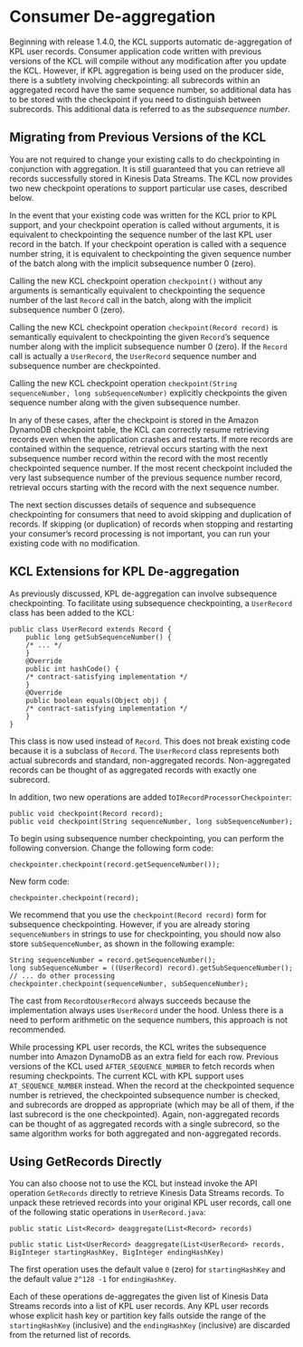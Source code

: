 # Consumer De\-aggregation<a name="kinesis-kpl-consumer-deaggregation"></a>

Beginning with release 1\.4\.0, the KCL supports automatic de\-aggregation of KPL user records\. Consumer application code written with previous versions of the KCL will compile without any modification after you update the KCL\. However, if KPL aggregation is being used on the producer side, there is a subtlety involving checkpointing: all subrecords within an aggregated record have the same sequence number, so additional data has to be stored with the checkpoint if you need to distinguish between subrecords\. This additional data is referred to as the *subsequence number*\.

## Migrating from Previous Versions of the KCL<a name="kinesis-kpl-consumer-deaggregation-migration"></a>

You are not required to change your existing calls to do checkpointing in conjunction with aggregation\. It is still guaranteed that you can retrieve all records successfully stored in Kinesis Data Streams\. The KCL now provides two new checkpoint operations to support particular use cases, described below\.

In the event that your existing code was written for the KCL prior to KPL support, and your checkpoint operation is called without arguments, it is equivalent to checkpointing the sequence number of the last KPL user record in the batch\. If your checkpoint operation is called with a sequence number string, it is equivalent to checkpointing the given sequence number of the batch along with the implicit subsequence number 0 \(zero\)\.

Calling the new KCL checkpoint operation `checkpoint()` without any arguments is semantically equivalent to checkpointing the sequence number of the last `Record` call in the batch, along with the implicit subsequence number 0 \(zero\)\. 

Calling the new KCL checkpoint operation `checkpoint(Record record)` is semantically equivalent to checkpointing the given `Record`’s sequence number along with the implicit subsequence number 0 \(zero\)\. If the `Record` call is actually a `UserRecord`, the `UserRecord` sequence number and subsequence number are checkpointed\. 

Calling the new KCL checkpoint operation `checkpoint(String sequenceNumber, long subSequenceNumber)` explicitly checkpoints the given sequence number along with the given subsequence number\. 

In any of these cases, after the checkpoint is stored in the Amazon DynamoDB checkpoint table, the KCL can correctly resume retrieving records even when the application crashes and restarts\. If more records are contained within the sequence, retrieval occurs starting with the next subsequence number record within the record with the most recently checkpointed sequence number\. If the most recent checkpoint included the very last subsequence number of the previous sequence number record, retrieval occurs starting with the record with the next sequence number\. 

The next section discusses details of sequence and subsequence checkpointing for consumers that need to avoid skipping and duplication of records\. If skipping \(or duplication\) of records when stopping and restarting your consumer’s record processing is not important, you can run your existing code with no modification\.

## KCL Extensions for KPL De\-aggregation<a name="kinesis-kpl-consumer-deaggregation-extensions"></a>

As previously discussed, KPL de\-aggregation can involve subsequence checkpointing\. To facilitate using subsequence checkpointing, a `UserRecord` class has been added to the KCL:

```
public class UserRecord extends Record {     
    public long getSubSequenceNumber() {
    /* ... */
    }      
    @Override 
    public int hashCode() {
    /* contract-satisfying implementation */ 
    }      
    @Override 
    public boolean equals(Object obj) {
    /* contract-satisfying implementation */ 
    } 
}
```

This class is now used instead of `Record`\. This does not break existing code because it is a subclass of `Record`\. The `UserRecord` class represents both actual subrecords and standard, non\-aggregated records\. Non\-aggregated records can be thought of as aggregated records with exactly one subrecord\.

In addition, two new operations are added to`IRecordProcessorCheckpointer`:

```
public void checkpoint(Record record); 
public void checkpoint(String sequenceNumber, long subSequenceNumber);
```

To begin using subsequence number checkpointing, you can perform the following conversion\. Change the following form code:

```
checkpointer.checkpoint(record.getSequenceNumber());
```

New form code:

```
checkpointer.checkpoint(record);
```

We recommend that you use the `checkpoint(Record record)` form for subsequence checkpointing\. However, if you are already storing `sequenceNumbers` in strings to use for checkpointing, you should now also store `subSequenceNumber`, as shown in the following example:

```
String sequenceNumber = record.getSequenceNumber(); 
long subSequenceNumber = ((UserRecord) record).getSubSequenceNumber();  // ... do other processing  
checkpointer.checkpoint(sequenceNumber, subSequenceNumber);
```

The cast from `Record`to`UserRecord` always succeeds because the implementation always uses `UserRecord` under the hood\. Unless there is a need to perform arithmetic on the sequence numbers, this approach is not recommended\.

While processing KPL user records, the KCL writes the subsequence number into Amazon DynamoDB as an extra field for each row\. Previous versions of the KCL used `AFTER_SEQUENCE_NUMBER` to fetch records when resuming checkpoints\. The current KCL with KPL support uses `AT_SEQUENCE_NUMBER` instead\. When the record at the checkpointed sequence number is retrieved, the checkpointed subsequence number is checked, and subrecords are dropped as appropriate \(which may be all of them, if the last subrecord is the one checkpointed\)\. Again, non\-aggregated records can be thought of as aggregated records with a single subrecord, so the same algorithm works for both aggregated and non\-aggregated records\.

## Using GetRecords Directly<a name="kinesis-kpl-consumer-deaggregation-getrecords"></a>

You can also choose not to use the KCL but instead invoke the API operation `GetRecords` directly to retrieve Kinesis Data Streams records\. To unpack these retrieved records into your original KPL user records, call one of the following static operations in `UserRecord.java`:

```
public static List<Record> deaggregate(List<Record> records)

public static List<UserRecord> deaggregate(List<UserRecord> records, BigInteger startingHashKey, BigInteger endingHashKey)
```

The first operation uses the default value `0` \(zero\) for `startingHashKey` and the default value `2^128 -1` for `endingHashKey`\.

Each of these operations de\-aggregates the given list of Kinesis Data Streams records into a list of KPL user records\. Any KPL user records whose explicit hash key or partition key falls outside the range of the `startingHashKey` \(inclusive\) and the `endingHashKey` \(inclusive\) are discarded from the returned list of records\.